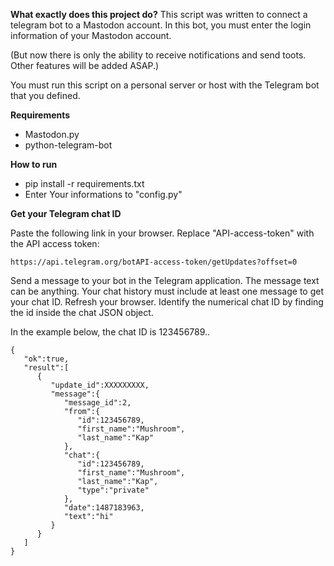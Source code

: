 **What exactly does this project do?**
This script was written to connect a telegram bot to a Mastodon account. In this bot, you must enter the login information of your Mastodon account.

(But now there is only the ability to receive notifications and send toots. Other features will be added ASAP.)

You must run this script on a personal server or host with the Telegram bot that you defined.

**Requirements**
* Mastodon.py
* python-telegram-bot

**How to run**
* pip install -r requirements.txt
* Enter Your informations to "config.py"

**Get your Telegram chat ID**

Paste the following link in your browser. Replace "API-access-token" with the API access token:

    https://api.telegram.org/botAPI-access-token/getUpdates?offset=0
    
Send a message to your bot in the Telegram application. The message text can be anything. Your chat history must include at least one message to get your chat ID.
Refresh your browser.
Identify the numerical chat ID by finding the id inside the chat JSON object.

In the example below, the chat ID is 123456789..

```
{  
   "ok":true,
   "result":[  
      {  
         "update_id":XXXXXXXXX,
         "message":{  
            "message_id":2,
            "from":{  
               "id":123456789,
               "first_name":"Mushroom",
               "last_name":"Kap"
            },
            "chat":{  
               "id":123456789,
               "first_name":"Mushroom",
               "last_name":"Kap",
               "type":"private"
            },
            "date":1487183963,
            "text":"hi"
         }
      }
   ]
}
```
